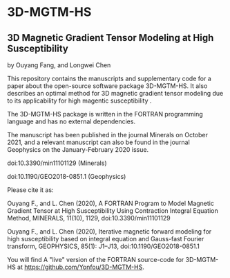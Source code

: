 # 3D-MGTM-HS
## 3D Magnetic Gradient Tensor Modeling at High Susceptibility

by Ouyang Fang, and Longwei Chen

This repository contains the manuscripts and supplementary code for a paper about the open-source software package 3D-MGTM-HS. It also describes an optimal method for 3D magnetic gradient tensor modeling due to its applicability for high magentic susceptibility .

The 3D-MGTM-HS package is written in the FORTRAN programming language and has no external dependencies. 

The manuscript has been published in the journal Minerals on October 2021, and a relevant manuscript can also be found in the journal Geophysics on the January-February 2020 issue.

doi:10.3390/min11101129  (Minerals)

doi:10.1190/GEO2018-0851.1  (Geophysics)



Please cite it as:

Ouyang F., and L. Chen (2020), A FORTRAN Program to Model Magnetic Gradient Tensor at High Susceptibility Using Contraction Integral Equation Method, MINERALS, 11(10), 1129, doi:10.3390/min11101129

Ouyang F., and L. Chen (2020), Iterative magnetic forward modeling for high susceptibility based on integral equation and Gauss-fast Fourier transform, GEOPHYSICS, 85(1): J1–J13, doi:10.1190/GEO2018-0851.1

You will find A "live" version of the FORTRAN source-code for 3D-MGTM-HS at https://github.com/Yonfou/3D-MGTM-HS.

